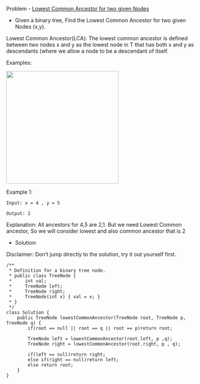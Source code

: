 Problem - [Lowest Common Ancestor for two given Nodes](https://leetcode.com/problems/lowest-common-ancestor-of-a-binary-tree/)

- Given a binary tree, Find the Lowest Common Ancestor for two given Nodes (x,y).

Lowest Common Ancestor(LCA): The lowest common ancestor is defined between two nodes x and y as the lowest node in T that has both x and y as descendants (where we allow a node to be a descendant of itself.

Examples:

<img src = "https://user-images.githubusercontent.com/101946115/213905051-0e867292-cef1-45da-9eeb-d4a5390933c4.png" height = 300 width = 300 />

Example 1: 

    Input: x = 4 , y = 5

    Output: 2 

Explanation: All ancestors for 4,5 are 2,1.  But we need Lowest Common ancestor, So we will consider lowest and also common ancestor that is 2

- Solution:

Disclaimer: Don’t jump directly to the solution, try it out yourself first.

```
/**
 * Definition for a binary tree node.
 * public class TreeNode {
 *     int val;
 *     TreeNode left;
 *     TreeNode right;
 *     TreeNode(int x) { val = x; }
 * }
 */
class Solution {
    public TreeNode lowestCommonAncestor(TreeNode root, TreeNode p, TreeNode q) {
        if(root == null || root == q || root == p)return root;
        
        TreeNode left = lowestCommonAncestor(root.left, p ,q);
        TreeNode right = lowestCommonAncestor(root.right, p , q);
        
        if(left == null)return right;
        else if(right == null)return left;
        else return root;
    }
}
```

